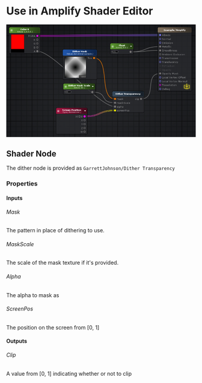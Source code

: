 # Use in Amplify Shader Editor

![Amplify Shader Editor Example](amplify-example.png)

## Shader Node

The dither node is provided as `GarrettJohnson/Dither Transparency`

### Properties
#### Inputs
###### Mask

The pattern in place of dithering to use.

###### MaskScale

The scale of the mask texture if it's provided.

###### Alpha

The alpha to mask as

###### ScreenPos

The position on the screen from [0, 1]

#### Outputs
###### Clip
A value from [0, 1] indicating whether or not to clip
